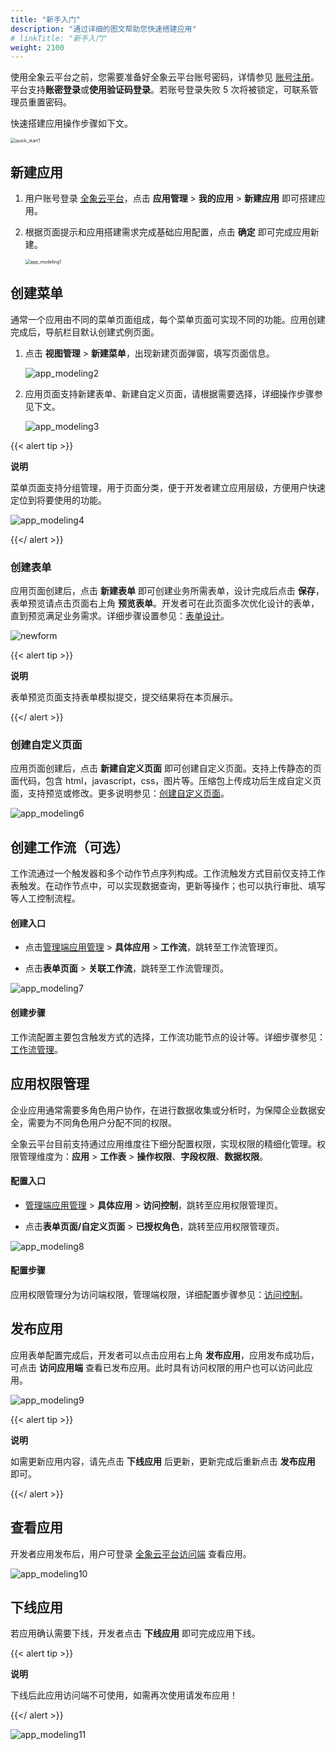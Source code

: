 ```yaml
---
title: "新手入门"
description: "通过详细的图文帮助您快速搭建应用"
# linkTitle: "新手入门"
weight: 2100
---
```


使用全象云平台之前，您需要准备好全象云平台账号密码，详情参见 [账号注册](https://github.com/quanxiang-cloud/website/blob/main/content/zh/docs/quickstart/registration.md)。 平台支持**账密登录**或**使用验证码登录**。若账号登录失败 5 次将被锁定，可联系管理员重置密码。

快速搭建应用操作步骤如下文。

<img src="https://raw.githubusercontent.com/quanxiang-cloud/website/main/static/images/zh/docs/quick_start/quick_start1.png" alt="quick_start1" style="zoom:50%;" />

## 新建应用

1. 用户账号登录 [全象云平台](https://portal.quanxiang.dev)，点击 **应用管理** > **我的应用** > **新建应用** 即可搭建应用。

2. 根据页面提示和应用搭建需求完成基础应用配置，点击 **确定** 即可完成应用新建。

   <img src="https://raw.githubusercontent.com/quanxiang-cloud/website/main/static/images/zh/docs/quick_start/app_modeling1.png" alt="app_modeling1" style="zoom:50%;" />

## 创建菜单

通常一个应用由不同的菜单页面组成，每个菜单页面可实现不同的功能。应用创建完成后，导航栏目默认创建式例页面。

1. 点击 **视图管理** > **新建菜单**，出现新建页面弹窗，填写页面信息。

   ![app_modeling2](https://raw.githubusercontent.com/quanxiang-cloud/website/main/static/images/zh/docs/quick_start/app_modeling2.png)

2. 应用页面支持新建表单、新建自定义页面，请根据需要选择，详细操作步骤参见下文。

   ![app_modeling3](https://raw.githubusercontent.com/quanxiang-cloud/website/main/static/images/zh/docs/quick_start/app_modeling3.png)

{{< alert tip >}}

**说明**

菜单页面支持分组管理，用于页面分类，便于开发者建立应用层级，方便用户快速定位到将要使用的功能。

![app_modeling4](https://raw.githubusercontent.com/quanxiang-cloud/website/main/static/images/zh/docs/quick_start/app_modeling4.png)

{{</ alert >}}

### 创建表单

应用页面创建后，点击 **新建表单** 即可创建业务所需表单，设计完成后点击 **保存**，表单预览请点击页面右上角 **预览表单**。开发者可在此页面多次优化设计的表单，直到预览满足业务需求。详细步骤设置参见：[表单设计](https://github.com/quanxiang-cloud/website/blob/main/content/zh/docs/manual/form/new.md)。

![newform](https://raw.githubusercontent.com/quanxiang-cloud/website/main/static/images/zh/docs/quick_start/newform.gif)

{{< alert tip >}}

**说明**

表单预览页面支持表单模拟提交，提交结果将在本页展示。

{{</ alert >}}



### 创建自定义页面

应用页面创建后，点击 **新建自定义页面** 即可创建自定义页面。支持上传静态的页面代码，包含 html，javascript，css，图片等。压缩包上传成功后生成自定义页面，支持预览或修改。更多说明参见：[创建自定义页面](https://github.com/quanxiang-cloud/website/blob/main/content/zh/docs/manual/custom_page.md)。

![app_modeling6](https://raw.githubusercontent.com/quanxiang-cloud/website/main/static/images/zh/docs/quick_start/app_modeling6.png)



## 创建工作流（可选）

工作流通过一个触发器和多个动作节点序列构成。工作流触发方式目前仅支持工作表触发。在动作节点中，可以实现数据查询，更新等操作；也可以执行审批、填写等人工控制流程。

#### 创建入口

- 点击[管理端应用管理](https://portal.quanxiang.dev/apps) > **具体应用**  > **工作流**，跳转至工作流管理页。

- 点击**表单页面** > **关联工作流**，跳转至工作流管理页。

![app_modeling7](https://raw.githubusercontent.com/quanxiang-cloud/website/main/static/images/zh/docs/quick_start/app_modeling7.png)

#### 创建步骤

工作流配置主要包含触发方式的选择，工作流功能节点的设计等。详细步骤参见：[工作流管理](https://github.com/quanxiang-cloud/website/blob/main/content/zh/docs/manual/workflow/new.md)。



## 应用权限管理

企业应用通常需要多角色用户协作，在进行数据收集或分析时，为保障企业数据安全，需要为不同角色用户分配不同的权限。

全象云平台目前支持通过应用维度往下细分配置权限，实现权限的精细化管理。权限管理维度为：**应用** > **工作表** > **操作权限**、**字段权限**、**数据权限**。

#### 配置入口

- [管理端应用管理](https://portal.quanxiang.dev/apps) > **具体应用** > **访问控制**，跳转至应用权限管理页。

- 点击**表单页面/自定义页面** > **已授权角色**，跳转至应用权限管理页。

![app_modeling8](https://raw.githubusercontent.com/quanxiang-cloud/website/main/static/images/zh/docs/quick_start/app_modeling8.png)

#### 配置步骤

应用权限管理分为访问端权限，管理端权限，详细配置步骤参见：[访问控制](https://github.com/quanxiang-cloud/website/blob/main/content/zh/docs/manual/permission.md)。



## 发布应用

应用表单配置完成后，开发者可以点击应用右上角 **发布应用**，应用发布成功后，可点击 **访问应用端** 查看已发布应用。此时具有访问权限的用户也可以访问此应用。

![app_modeling9](https://raw.githubusercontent.com/quanxiang-cloud/website/main/static/images/zh/docs/quick_start/app_modeling9.png)

{{< alert tip >}}

**说明**

如需更新应用内容，请先点击 **下线应用** 后更新，更新完成后重新点击 **发布应用** 即可。

{{</ alert >}}

## 查看应用

开发者应用发布后，用户可登录 [全象云平台访问端](https://home.quanxiang.dev) 查看应用。

![app_modeling10](https://raw.githubusercontent.com/quanxiang-cloud/website/main/static/images/zh/docs/quick_start/app_modeling10.png)

## 下线应用

若应用确认需要下线，开发者点击 **下线应用** 即可完成应用下线。

{{< alert tip >}}

**说明**

下线后此应用访问端不可使用，如需再次使用请发布应用！

{{</ alert >}}

![app_modeling11](https://raw.githubusercontent.com/quanxiang-cloud/website/main/static/images/zh/docs/quick_start/app_modeling11.png)


